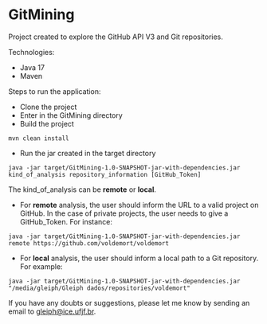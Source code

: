 # GitMining

Project created to explore the GitHub API V3 and Git repositories.

Technologies:
- Java 17
- Maven

Steps to run the application:
- Clone the project
- Enter in the GitMining directory
- Build the project 
```
mvn clean install 
```
- Run the jar created in the target directory 
```
java -jar target/GitMining-1.0-SNAPSHOT-jar-with-dependencies.jar kind_of_analysis repository_information [GitHub_Token]
```
The kind_of_analysis can be **remote** or **local**. 
- For **remote** analysis, the user should inform the URL to 
a valid project on GitHub. In the case of private projects, the user needs to give a GitHub_Token. For instance:
```
java -jar target/GitMining-1.0-SNAPSHOT-jar-with-dependencies.jar remote https://github.com/voldemort/voldemort
```
- For **local** analysis, the user should inform a local path to a Git repository. For example:
```
java -jar target/GitMining-1.0-SNAPSHOT-jar-with-dependencies.jar "/media/gleiph/Gleiph dados/repositories/voldemort"
```

If you have any doubts or suggestions, please let me know by sending an email to gleiph@ice.ufjf.br. 

 
